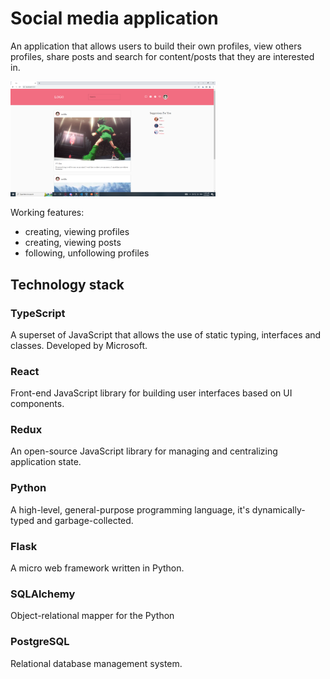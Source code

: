 # Social media application

An application that allows users to build their own profiles, view others profiles, share posts and search for content/posts that they are interested in.

<img src="./docs/images/homepage.png" style="max-width:65%;margin: 0 auto;">

Working features:

- creating, viewing profiles
- creating, viewing posts
- following, unfollowing profiles

## Technology stack

### TypeScript

A superset of JavaScript that allows the use of static typing, interfaces and classes. Developed by Microsoft.

### React

Front-end JavaScript library for building user interfaces based on UI components.

### Redux

An open-source JavaScript library for managing and centralizing application state.

### Python

A high-level, general-purpose programming language, it's dynamically-typed and garbage-collected.

### Flask

A micro web framework written in Python.

### SQLAlchemy

Object-relational mapper for the Python

### PostgreSQL

Relational database management system.
